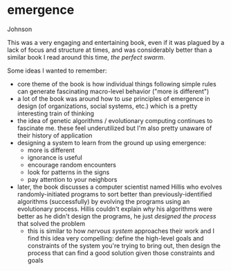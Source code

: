 # emergence

Johnson

This was a very engaging and entertaining book, even if it was plagued by a lack of focus and structure at times, and was considerably better than a similar book I read around this time, _the perfect swarm_.

Some ideas I wanted to remember:

- core theme of the book is how individual things following simple rules can generate fascinating macro-level behavior ("more is different")
- a lot of the book was around how to _use_ principles of emergence in design (of organizations, social systems, etc.) which is a pretty interesting train of thinking
- the idea of genetic algorithms / evolutionary computing continues to fascinate me. these feel underutilized but I'm also pretty unaware of their history of application
- designing a system to learn from the ground up using emergence:
  - more is different
  - ignorance is useful
  - encourage random encounters 
  - look for patterns in the signs
  - pay attention to your neighbors
- later, the book discusses a computer scientist named Hillis who evolves randomly-initiated programs to sort better than previously-identified algorithms (successfully) by evolving the programs using an evolutionary process. Hillis couldn't explain _why_ his algorithms were better as he didn't design the programs, he just _designed the process_ that solved the problem
  - this is similar to how _nervous system_ approaches their work and I find this idea very compelling: define the high-level goals and constraints of the system you're trying to bring out, then design the process that can find a good solution given those constraints and goals